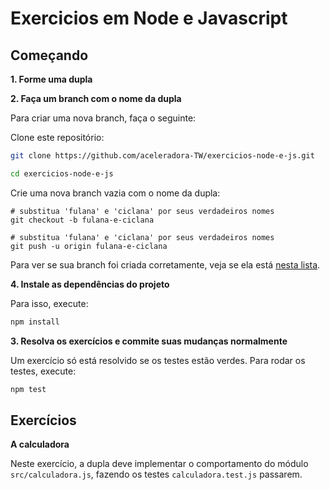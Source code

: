 # Exercicios em Node e Javascript

## Começando

__1. Forme uma dupla__

__2. Faça um branch com o nome da dupla__

Para criar uma nova branch, faça o seguinte:

Clone este repositório:

```sh
git clone https://github.com/aceleradora-TW/exercicios-node-e-js.git

cd exercicios-node-e-js
```

Crie uma nova branch vazia com o nome da dupla:

```
# substitua 'fulana' e 'ciclana' por seus verdadeiros nomes
git checkout -b fulana-e-ciclana

# substitua 'fulana' e 'ciclana' por seus verdadeiros nomes
git push -u origin fulana-e-ciclana
```

Para ver se sua branch foi criada corretamente, veja se ela está [nesta
lista](https://github.com/aceleradora-TW/exercicios-node-e-js/branches/all).

__4. Instale as dependências do projeto__

Para isso, execute:

```sh
npm install
```

__3. Resolva os exercícios e commite suas mudanças normalmente__

Um exercício só está resolvido se os testes estão verdes. Para rodar os testes, execute:

```sh
npm test
```

## Exercícios

__A calculadora__

Neste exercício, a dupla deve implementar o comportamento do módulo `src/calculadora.js`, fazendo os testes `calculadora.test.js` passarem.


